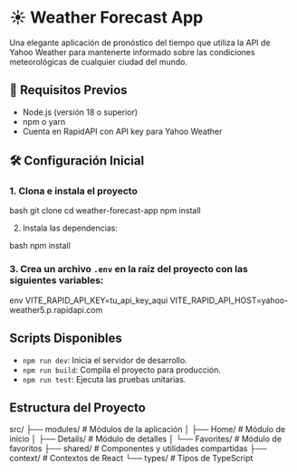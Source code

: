 # ☀️ Weather Forecast App

Una elegante aplicación de pronóstico del tiempo que utiliza la API de Yahoo Weather para mantenerte informado sobre las condiciones meteorológicas de cualquier ciudad del mundo.

## 🚀 Requisitos Previos

- Node.js (versión 18 o superior)
- npm o yarn
- Cuenta en RapidAPI con API key para Yahoo Weather

## 🛠️ Configuración Inicial

### 1. Clona e instala el proyecto

bash
git clone <url-del-repositorio>
cd weather-forecast-app
npm install

2. Instala las dependencias:

bash
npm install

### 3. Crea un archivo `.env` en la raíz del proyecto con las siguientes variables:

env
VITE_RAPID_API_KEY=tu_api_key_aqui
VITE_RAPID_API_HOST=yahoo-weather5.p.rapidapi.com

## Scripts Disponibles

- `npm run dev`: Inicia el servidor de desarrollo.
- `npm run build`: Compila el proyecto para producción.
- `npm run test`: Ejecuta las pruebas unitarias.

## Estructura del Proyecto

src/
├── modules/ # Módulos de la aplicación
│ ├── Home/ # Módulo de inicio
│ ├── Details/ # Módulo de detalles
│ └── Favorites/ # Módulo de favoritos
├── shared/ # Componentes y utilidades compartidas
├── context/ # Contextos de React
└── types/ # Tipos de TypeScript